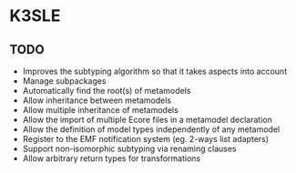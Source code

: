 K3SLE
=====

TODO
----

* Improves the subtyping algorithm so that it takes aspects into account
* Manage subpackages
* Automatically find the root(s) of metamodels
* Allow inheritance between metamodels 
* Allow multiple inheritance of metamodels
* Allow the import of multiple Ecore files in a metamodel declaration
* Allow the definition of model types independently of any metamodel
* Register to the EMF notification system (eg. 2-ways list adapters)
* Support non-isomorphic subtyping via renaming clauses
* Allow arbitrary return types for transformations


